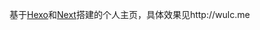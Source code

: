 基于[Hexo][1]和[Next][2]搭建的个人主页，具体效果见http://wulc.me

[1]: https://hexo.io/
[2]: http://theme-next.iissnan.com/